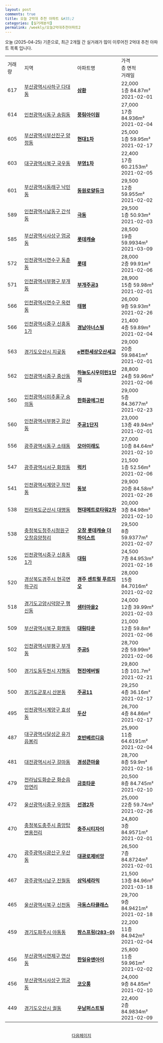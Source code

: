 ```yaml
---
layout: post
comments: true
title: 오늘 2억대 추천 아파트 &#35;2
categories: [실거래분석]
permalink: /weekly/오늘2억대추천아파트2
---
```


오늘 (2025-04-25) 기준으로, 최근 2개월 간 실거래가 많이 이루어진 2억대 추천 아파트 목록 입니다.

<table class="sortable">
  <tr>
    <td>거래량</td>
    <td>지역</td>
    <td>아파트명</td>
    <td>가격<br>층 면적<br>거래일</td>
  </tr>

  <tr class="item">
    <td>617</td>
    <td><a href="/apt/부산광역시사하구다대동">부산광역시사하구 다대동</a></td>
    <td style="font-weight: bold;"><a href="/apt/부산광역시사하구다대동삼환">삼환</a></td>
    <td>22,000<br>1층  84.87m²<br>2021-02-01</td>
  </tr>

  <tr class="item">
    <td>614</td>
    <td><a href="/apt/인천광역시동구송림동">인천광역시동구 송림동</a></td>
    <td style="font-weight: bold;"><a href="/apt/인천광역시동구송림동풍림아이원">풍림아이원</a></td>
    <td>27,000<br>17층  84.936m²<br>2021-02-04</td>
  </tr>

  <tr class="item">
    <td>605</td>
    <td><a href="/apt/부산광역시부산진구양정동">부산광역시부산진구 양정동</a></td>
    <td style="font-weight: bold;"><a href="/apt/부산광역시부산진구양정동현대1차">현대1차</a></td>
    <td>25,000<br>1층  59.95m²<br>2021-02-17</td>
  </tr>

  <tr class="item">
    <td>603</td>
    <td><a href="/apt/대구광역시북구국우동">대구광역시북구 국우동</a></td>
    <td style="font-weight: bold;"><a href="/apt/대구광역시북구국우동부영1차">부영1차</a></td>
    <td>22,400<br>17층  60.2153m²<br>2021-02-05</td>
  </tr>

  <tr class="item">
    <td>601</td>
    <td><a href="/apt/부산광역시동래구낙민동">부산광역시동래구 낙민동</a></td>
    <td style="font-weight: bold;"><a href="/apt/부산광역시동래구낙민동동원로얄듀크">동원로얄듀크</a></td>
    <td>29,500<br>12층  59.955m²<br>2021-02-02</td>
  </tr>

  <tr class="item">
    <td>589</td>
    <td><a href="/apt/인천광역시남동구간석동">인천광역시남동구 간석동</a></td>
    <td style="font-weight: bold;"><a href="/apt/인천광역시남동구간석동극동">극동</a></td>
    <td>29,500<br>1층  50.93m²<br>2021-02-03</td>
  </tr>

  <tr class="item">
    <td>585</td>
    <td><a href="/apt/부산광역시사상구엄궁동">부산광역시사상구 엄궁동</a></td>
    <td style="font-weight: bold;"><a href="/apt/부산광역시사상구엄궁동롯데캐슬">롯데캐슬</a></td>
    <td>28,500<br>19층  59.9934m²<br>2021-03-09</td>
  </tr>

  <tr class="item">
    <td>572</td>
    <td><a href="/apt/인천광역시연수구동춘동">인천광역시연수구 동춘동</a></td>
    <td style="font-weight: bold;"><a href="/apt/인천광역시연수구동춘동롯데">롯데</a></td>
    <td>28,000<br>2층  99.91m²<br>2021-02-06</td>
  </tr>

  <tr class="item">
    <td>571</td>
    <td><a href="/apt/인천광역시부평구부개동">인천광역시부평구 부개동</a></td>
    <td style="font-weight: bold;"><a href="/apt/인천광역시부평구부개동부개주공3">부개주공3</a></td>
    <td>28,900<br>15층  59.98m²<br>2021-02-01</td>
  </tr>

  <tr class="item">
    <td>566</td>
    <td><a href="/apt/인천광역시연수구옥련동">인천광역시연수구 옥련동</a></td>
    <td style="font-weight: bold;"><a href="/apt/인천광역시연수구옥련동태평">태평</a></td>
    <td>26,000<br>9층  59.93m²<br>2021-02-26</td>
  </tr>

  <tr class="item">
    <td>566</td>
    <td><a href="/apt/인천광역시중구신흥동1가">인천광역시중구 신흥동1가</a></td>
    <td style="font-weight: bold;"><a href="/apt/인천광역시중구신흥동1가경남아너스빌">경남아너스빌</a></td>
    <td>21,400<br>4층  59.89m²<br>2021-02-04</td>
  </tr>

  <tr class="item">
    <td>563</td>
    <td><a href="/apt/경기도오산시지곶동">경기도오산시 지곶동</a></td>
    <td style="font-weight: bold;"><a href="/apt/경기도오산시지곶동e편한세상오산세교">e편한세상오산세교</a></td>
    <td>29,000<br>20층  59.9841m²<br>2021-02-01</td>
  </tr>

  <tr class="item">
    <td>562</td>
    <td><a href="/apt/인천광역시중구중산동">인천광역시중구 중산동</a></td>
    <td style="font-weight: bold;"><a href="/apt/인천광역시중구중산동하늘도시우미린1단지">하늘도시우미린1단지</a></td>
    <td>28,800<br>24층  59.96m²<br>2021-02-06</td>
  </tr>

  <tr class="item">
    <td>560</td>
    <td><a href="/apt/인천광역시미추홀구숭의동">인천광역시미추홀구 숭의동</a></td>
    <td style="font-weight: bold;"><a href="/apt/인천광역시미추홀구숭의동한화꿈에그린">한화꿈에그린</a></td>
    <td>29,000<br>5층  84.3677m²<br>2021-02-23</td>
  </tr>

  <tr class="item">
    <td>560</td>
    <td><a href="/apt/인천광역시부평구갈산동">인천광역시부평구 갈산동</a></td>
    <td style="font-weight: bold;"><a href="/apt/인천광역시부평구갈산동주공1단지">주공1단지</a></td>
    <td>23,000<br>13층  49.94m²<br>2021-02-01</td>
  </tr>

  <tr class="item">
    <td>556</td>
    <td><a href="/apt/광주광역시동구소태동">광주광역시동구 소태동</a></td>
    <td style="font-weight: bold;"><a href="/apt/광주광역시동구소태동모아미래도">모아미래도</a></td>
    <td>27,000<br>10층  84.64m²<br>2021-02-10</td>
  </tr>

  <tr class="item">
    <td>547</td>
    <td><a href="/apt/광주광역시서구화정동">광주광역시서구 화정동</a></td>
    <td style="font-weight: bold;"><a href="/apt/광주광역시서구화정동럭키">럭키</a></td>
    <td>21,500<br>1층  52.56m²<br>2021-02-06</td>
  </tr>

  <tr class="item">
    <td>541</td>
    <td><a href="/apt/인천광역시계양구작전동">인천광역시계양구 작전동</a></td>
    <td style="font-weight: bold;"><a href="/apt/인천광역시계양구작전동동보">동보</a></td>
    <td>29,900<br>20층  84.58m²<br>2021-02-26</td>
  </tr>

  <tr class="item">
    <td>538</td>
    <td><a href="/apt/전라북도군산시대명동">전라북도군산시 대명동</a></td>
    <td style="font-weight: bold;"><a href="/apt/전라북도군산시대명동현대메트로타워2차">현대메트로타워2차</a></td>
    <td>20,000<br>3층  84.98m²<br>2021-02-10</td>
  </tr>

  <tr class="item">
    <td>538</td>
    <td><a href="/apt/충청북도청주시청원구오창읍양청리">충청북도청주시청원구 오창읍양청리</a></td>
    <td style="font-weight: bold;"><a href="/apt/충청북도청주시청원구오창읍양청리오창롯데캐슬더하이스트">오창 롯데캐슬 더 하이스트</a></td>
    <td>29,500<br>8층  59.9377m²<br>2021-02-07</td>
  </tr>

  <tr class="item">
    <td>526</td>
    <td><a href="/apt/인천광역시중구신흥동1가">인천광역시중구 신흥동1가</a></td>
    <td style="font-weight: bold;"><a href="/apt/인천광역시중구신흥동1가대림">대림</a></td>
    <td>24,500<br>7층  84.953m²<br>2021-02-16</td>
  </tr>

  <tr class="item">
    <td>520</td>
    <td><a href="/apt/경상북도경주시현곡면하구리">경상북도경주시 현곡면하구리</a></td>
    <td style="font-weight: bold;"><a href="/apt/경상북도경주시현곡면하구리경주센트럴푸르지오">경주 센트럴 푸르지오</a></td>
    <td>28,000<br>15층  84.7016m²<br>2021-02-02</td>
  </tr>

  <tr class="item">
    <td>518</td>
    <td><a href="/apt/경기도고양시덕양구행신동">경기도고양시덕양구 행신동</a></td>
    <td style="font-weight: bold;"><a href="/apt/경기도고양시덕양구행신동샘터마을2">샘터마을2</a></td>
    <td>24,000<br>12층  39.99m²<br>2021-02-03</td>
  </tr>

  <tr class="item">
    <td>509</td>
    <td><a href="/apt/부산광역시북구화명동">부산광역시북구 화명동</a></td>
    <td style="font-weight: bold;"><a href="/apt/부산광역시북구화명동대림타운">대림타운</a></td>
    <td>21,000<br>12층  59.8m²<br>2021-02-06</td>
  </tr>

  <tr class="item">
    <td>502</td>
    <td><a href="/apt/인천광역시부평구부개동">인천광역시부평구 부개동</a></td>
    <td style="font-weight: bold;"><a href="/apt/인천광역시부평구부개동주공5">주공5</a></td>
    <td>28,700<br>2층  59.99m²<br>2021-02-06</td>
  </tr>

  <tr class="item">
    <td>500</td>
    <td><a href="/apt/경기도동두천시지행동">경기도동두천시 지행동</a></td>
    <td style="font-weight: bold;"><a href="/apt/경기도동두천시지행동현진에버빌">현진에버빌</a></td>
    <td>29,800<br>1층  101.7m²<br>2021-02-21</td>
  </tr>

  <tr class="item">
    <td>500</td>
    <td><a href="/apt/경기도군포시산본동">경기도군포시 산본동</a></td>
    <td style="font-weight: bold;"><a href="/apt/경기도군포시산본동주공11">주공11</a></td>
    <td>29,250<br>4층  36.16m²<br>2021-02-17</td>
  </tr>

  <tr class="item">
    <td>495</td>
    <td><a href="/apt/인천광역시계양구효성동">인천광역시계양구 효성동</a></td>
    <td style="font-weight: bold;"><a href="/apt/인천광역시계양구효성동두산">두산</a></td>
    <td>26,700<br>4층  84.86m²<br>2021-02-17</td>
  </tr>

  <tr class="item">
    <td>487</td>
    <td><a href="/apt/대구광역시달성군유가읍봉리">대구광역시달성군 유가읍봉리</a></td>
    <td style="font-weight: bold;"><a href="/apt/대구광역시달성군유가읍봉리호반베르디움">호반베르디움</a></td>
    <td>25,900<br>11층  64.6191m²<br>2021-02-04</td>
  </tr>

  <tr class="item">
    <td>481</td>
    <td><a href="/apt/대전광역시서구갈마동">대전광역시서구 갈마동</a></td>
    <td style="font-weight: bold;"><a href="/apt/대전광역시서구갈마동경성큰마을">경성큰마을</a></td>
    <td>28,700<br>8층  59.9m²<br>2021-02-16</td>
  </tr>

  <tr class="item">
    <td>479</td>
    <td><a href="/apt/전라남도화순군화순읍만연리">전라남도화순군 화순읍만연리</a></td>
    <td style="font-weight: bold;"><a href="/apt/전라남도화순군화순읍만연리금호타운">금호타운</a></td>
    <td>20,500<br>8층  84.745m²<br>2021-02-10</td>
  </tr>

  <tr class="item">
    <td>472</td>
    <td><a href="/apt/울산광역시중구우정동">울산광역시중구 우정동</a></td>
    <td style="font-weight: bold;"><a href="/apt/울산광역시중구우정동선경2차">선경2차</a></td>
    <td>25,000<br>22층  59.74m²<br>2021-02-26</td>
  </tr>

  <tr class="item">
    <td>470</td>
    <td><a href="/apt/충청북도충주시중앙탑면용전리">충청북도충주시 중앙탑면용전리</a></td>
    <td style="font-weight: bold;"><a href="/apt/충청북도충주시중앙탑면용전리충주시티자이">충주시티자이</a></td>
    <td>24,800<br>3층  84.9571m²<br>2021-02-01</td>
  </tr>

  <tr class="item">
    <td>470</td>
    <td><a href="/apt/광주광역시광산구우산동">광주광역시광산구 우산동</a></td>
    <td style="font-weight: bold;"><a href="/apt/광주광역시광산구우산동대광로제비앙">대광로제비앙</a></td>
    <td>26,500<br>7층  84.8724m²<br>2021-02-01</td>
  </tr>

  <tr class="item">
    <td>467</td>
    <td><a href="/apt/광주광역시남구진월동">광주광역시남구 진월동</a></td>
    <td style="font-weight: bold;"><a href="/apt/광주광역시남구진월동삼익세라믹">삼익세라믹</a></td>
    <td>21,500<br>13층  84.96m²<br>2021-03-18</td>
  </tr>

  <tr class="item">
    <td>465</td>
    <td><a href="/apt/울산광역시북구신천동">울산광역시북구 신천동</a></td>
    <td style="font-weight: bold;"><a href="/apt/울산광역시북구신천동극동스타클래스">극동스타클래스</a></td>
    <td>29,700<br>9층  84.9421m²<br>2021-02-18</td>
  </tr>

  <tr class="item">
    <td>459</td>
    <td><a href="/apt/경기도파주시아동동">경기도파주시 아동동</a></td>
    <td style="font-weight: bold;"><a href="/apt/경기도파주시아동동팜스프링(283-0)">팜스프링(283-0)</a></td>
    <td>22,200<br>11층  84.942m²<br>2021-02-04</td>
  </tr>

  <tr class="item">
    <td>456</td>
    <td><a href="/apt/부산광역시연제구연산동">부산광역시연제구 연산동</a></td>
    <td style="font-weight: bold;"><a href="/apt/부산광역시연제구연산동한일유앤아이">한일유앤아이</a></td>
    <td>25,800<br>11층  59.961m²<br>2021-02-02</td>
  </tr>

  <tr class="item">
    <td>456</td>
    <td><a href="/apt/부산광역시사상구엄궁동">부산광역시사상구 엄궁동</a></td>
    <td style="font-weight: bold;"><a href="/apt/부산광역시사상구엄궁동코오롱">코오롱</a></td>
    <td>24,000<br>9층  84.85m²<br>2021-02-10</td>
  </tr>

  <tr class="item">
    <td>449</td>
    <td><a href="/apt/경기도오산시궐동">경기도오산시 궐동</a></td>
    <td style="font-weight: bold;"><a href="/apt/경기도오산시궐동우남퍼스트빌">우남퍼스트빌</a></td>
    <td>22,400<br>2층  84.9834m²<br>2021-02-09</td>
  </tr>

  <tr>
      <script async src="https://pagead2.googlesyndication.com/pagead/js/adsbygoogle.js?client=ca-pub-3485438051770037"
          crossorigin="anonymous"></script>
      <ins class="adsbygoogle"
          style="display:block"
          data-ad-format="fluid"
          data-ad-layout-key="-fb+5w+4e-db+86"
          data-ad-client="ca-pub-3485438051770037"
          data-ad-slot="1827090281"></ins>
      <script>
          (adsbygoogle = window.adsbygoogle || []).push({});
      </script>
  </tr>
    
</table>

<br>
<center><a href="/weekly/오늘2억대추천아파트3">다음페이지</a></center>
<br><br>
